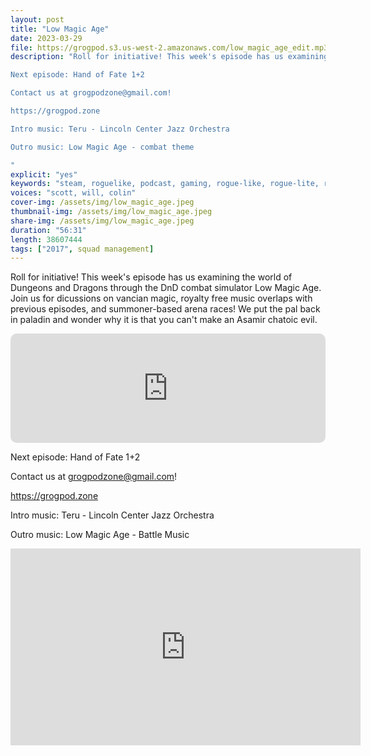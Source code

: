 ```yaml
---
layout: post
title: "Low Magic Age"
date: 2023-03-29
file: https://grogpod.s3.us-west-2.amazonaws.com/low_magic_age_edit.mp3
description: "Roll for initiative! This week's episode has us examining the world of Dungeons and Dragons through the DnD combat simulator Low Magic Age. Join us for dicussions on vancian magic, royalty free music overlaps with previous episodes, and summoner-based arena races! We put the pal back in paladin and wonder why it is that you can't make an Asamir chatoic evil.

Next episode: Hand of Fate 1+2

Contact us at grogpodzone@gmail.com!

https://grogpod.zone

Intro music: Teru - Lincoln Center Jazz Orchestra

Outro music: Low Magic Age - combat theme

"
explicit: "yes" 
keywords: "steam, roguelike, podcast, gaming, rogue-like, rogue-lite, roguelite"
voices: "scott, will, colin"
cover-img: /assets/img/low_magic_age.jpeg
thumbnail-img: /assets/img/low_magic_age.jpeg
share-img: /assets/img/low_magic_age.jpeg
duration: "56:31"
length: 38607444
tags: ["2017", squad management]
---
```


Roll for initiative! This week's episode has us examining the world of Dungeons and Dragons through the DnD combat simulator Low Magic Age. Join us for dicussions on vancian magic, royalty free music overlaps with previous episodes, and summoner-based arena races! We put the pal back in paladin and wonder why it is that you can't make an Asamir chatoic evil.

<iframe allow="autoplay *; encrypted-media *; fullscreen *; clipboard-write" frameborder="0" height="175" style="width:100%;max-width:660px;overflow:hidden;border-radius:10px;" sandbox="allow-forms allow-popups allow-same-origin allow-scripts allow-storage-access-by-user-activation allow-top-navigation-by-user-activation" src="https://embed.podcasts.apple.com/us/podcast/low-magic-age/id1650474911?i=1000606632914&theme=auto"></iframe>

Next episode: Hand of Fate 1+2

Contact us at grogpodzone@gmail.com!

https://grogpod.zone

Intro music: Teru - Lincoln Center Jazz Orchestra

Outro music: Low Magic Age - Battle Music

<div class="embed-responsive embed-responsive-16by9">
<iframe width="560" height="315" src="https://www.youtube.com/embed/FzRY9SO9zbw" title="YouTube video player" frameborder="0" allow="accelerometer; autoplay; clipboard-write; encrypted-media; gyroscope; picture-in-picture" allowfullscreen></iframe>
</div>
